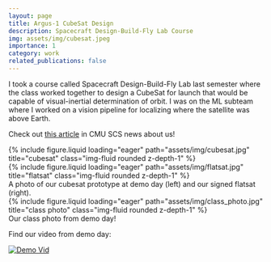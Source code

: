 ```yaml
---
layout: page
title: Argus-1 CubeSat Design
description: Spacecraft Design-Build-Fly Lab Course
img: assets/img/cubesat.jpeg
importance: 1
category: work
related_publications: false
---
```


I took a course called Spacecraft Design-Build-Fly Lab last semester where the class worked together to design a CubeSat for launch that would be capable of visual-inertial determination of orbit. I was on the ML subteam where I worked on a vision pipeline for localizing where the satellite was above Earth.

Check out [this article](https://www.cs.cmu.edu/news/2024/satellite-demo) in CMU SCS news about us!

<div class="row">
    <div class="col-sm mt-3 mt-md-0">
        {% include figure.liquid loading="eager" path="assets/img/cubesat.jpg" title="cubesat" class="img-fluid rounded z-depth-1" %}
    </div>
    <div class="col-sm mt-3 mt-md-0">
        {% include figure.liquid loading="eager" path="assets/img/flatsat.jpg" title="flatsat" class="img-fluid rounded z-depth-1" %}
    </div>
</div>
<div class="caption">
    A photo of our cubesat prototype at demo day (left) and our signed flatsat (right).
</div>

<div class="row">
    <div class="col-sm mt-3 mt-md-0">
        {% include figure.liquid loading="eager" path="assets/img/class_photo.jpg" title="class photo" class="img-fluid rounded z-depth-1" %}
    </div>
</div>
<div class="caption">
    Our class photo from demo day!
</div>

Find our video from demo day:

[![Demo Vid](https://img.youtube.com/vi/MWvvPELV7dI/vid_img.png)](https://www.youtube.com/watch?v=MWvvPELV7dI)

